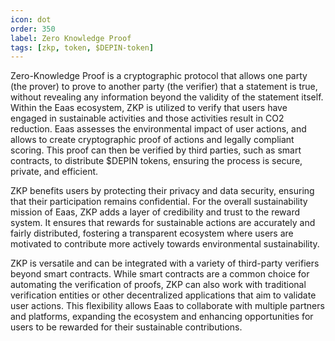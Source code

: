 ```yaml
---
icon: dot
order: 350
label: Zero Knowledge Proof
tags: [zkp, token, $DEPIN-token]
---
```


Zero-Knowledge Proof is a cryptographic protocol that allows one party (the prover) to prove to another party (the verifier) that a statement is true, without revealing any information beyond the validity of the statement itself. 
Within the Eaas ecosystem, ZKP is utilized to verify that users have engaged in sustainable activities and those activities result in CO2 reduction. Eaas assesses the environmental impact of user actions, and allows to create cryptographic proof of actions and legally compliant scoring. This proof can then be verified by third parties, such as smart contracts, to distribute $DEPIN tokens, ensuring the process is secure, private, and efficient.

ZKP benefits users by protecting their privacy and data security, ensuring that their participation remains confidential. For the overall sustainability mission of Eaas, ZKP adds a layer of credibility and trust to the reward system. It ensures that rewards for sustainable actions are accurately and fairly distributed, fostering a transparent ecosystem where users are motivated to contribute more actively towards environmental sustainability.

ZKP is versatile and can be integrated with a variety of third-party verifiers beyond smart contracts. While smart contracts are a common choice for automating the verification of proofs, ZKP can also work with traditional verification entities or other decentralized applications that aim to validate user actions. This flexibility allows Eaas to collaborate with multiple partners and platforms, expanding the ecosystem and enhancing opportunities for users to be rewarded for their sustainable contributions.

